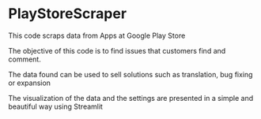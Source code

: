 # PlayStoreScraper

This code scraps data from Apps at Google Play Store

The objective of this code is to find issues that customers find and comment.

The data found can be used to sell solutions such as translation, bug fixing or expansion

The visualization of the data and the settings are presented in a simple and beautiful way using Streamlit
